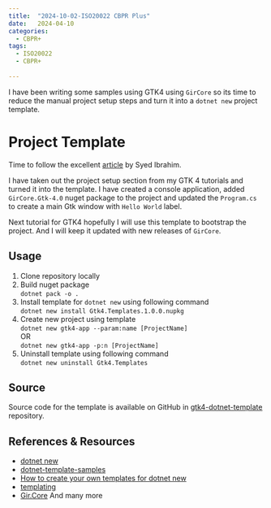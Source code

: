 ```yaml
---
title:  "2024-10-02-ISO20022 CBPR Plus"
date:   2024-04-10
categories:
  - CBPR+
tags:
  - ISO20022
  - CBPR+
  
---
```

I have been writing some samples using GTK4 using `GirCore` so its time to reduce the manual project setup steps and turn it into a `dotnet new` project template.  

# Project Template
Time to follow the excellent [article](https://devblogs.microsoft.com/dotnet/how-to-create-your-own-templates-for-dotnet-new/) by Syed Ibrahim.

I have taken out the project setup section from my GTK 4 tutorials and turned it into the template. I have created a console application, added `GirCore.Gtk-4.0` nuget package to the project and updated the `Program.cs` to create a main Gtk window with `Hello World` label.  

Next tutorial for GTK4 hopefully I will use this template to bootstrap the project. And I will keep it updated with new releases of `GirCore`.  

## Usage
1. Clone repository locally  
2. Build nuget package  
`dotnet pack -o .`  
3. Install template for `dotnet new` using following command  
`dotnet new install Gtk4.Templates.1.0.0.nupkg`  
4. Create new project using template  
`dotnet new gtk4-app --param:name [ProjectName]`  
OR  
`dotnet new gtk4-app -p:n [ProjectName]`  
5. Uninstall template using following command  
`dotnet new uninstall Gtk4.Templates`  

## Source
Source code for the template is available on GitHub in [gtk4-dotnet-template](https://github.com/kashif-code-samples/gtk4-dotnet-template) repository.  

## References & Resources
* [dotnet new](https://docs.microsoft.com/en-us/dotnet/core/tools/dotnet-new)  
* [dotnet-template-samples](https://github.com/dotnet/dotnet-template-samples)  
* [How to create your own templates for dotnet new](https://devblogs.microsoft.com/dotnet/how-to-create-your-own-templates-for-dotnet-new/)  
* [templating](https://github.com/dotnet/templating)  
* [Gir.Core](https://github.com/gircore/gir.core)
And many more